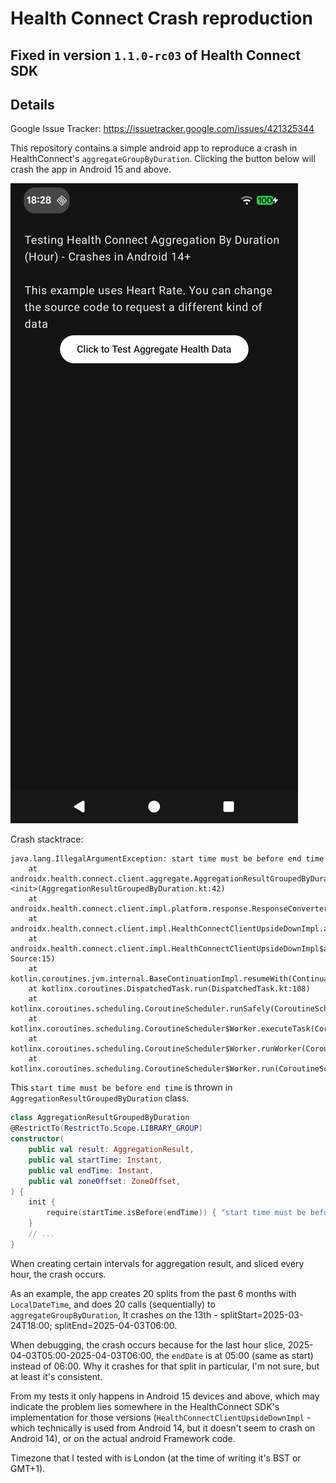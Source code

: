 # Health Connect Crash reproduction

## Fixed in version `1.1.0-rc03` of Health Connect SDK

## Details

Google Issue Tracker: https://issuetracker.google.com/issues/421325344

This repository contains a simple android app to reproduce a crash in HealthConnect's `aggregateGroupByDuration`. Clicking the button below will crash the app in Android 15 and above.

![img.png](img.png)

Crash stacktrace:

```
java.lang.IllegalArgumentException: start time must be before end time
    at androidx.health.connect.client.aggregate.AggregationResultGroupedByDuration.<init>(AggregationResultGroupedByDuration.kt:42)
    at androidx.health.connect.client.impl.platform.response.ResponseConvertersKt.toSdkResponse(ResponseConverters.kt:85)
    at androidx.health.connect.client.impl.HealthConnectClientUpsideDownImpl.aggregateGroupByDuration(HealthConnectClientUpsideDownImpl.kt:283)
    at androidx.health.connect.client.impl.HealthConnectClientUpsideDownImpl$aggregateGroupByDuration$1.invokeSuspend(Unknown Source:15)
    at kotlin.coroutines.jvm.internal.BaseContinuationImpl.resumeWith(ContinuationImpl.kt:33)
    at kotlinx.coroutines.DispatchedTask.run(DispatchedTask.kt:108)
    at kotlinx.coroutines.scheduling.CoroutineScheduler.runSafely(CoroutineScheduler.kt:584)
    at kotlinx.coroutines.scheduling.CoroutineScheduler$Worker.executeTask(CoroutineScheduler.kt:793)
    at kotlinx.coroutines.scheduling.CoroutineScheduler$Worker.runWorker(CoroutineScheduler.kt:697)
    at kotlinx.coroutines.scheduling.CoroutineScheduler$Worker.run(CoroutineScheduler.kt:684)
```

This `start time must be before end time` is thrown in `AggregationResultGroupedByDuration` class.

```kotlin
class AggregationResultGroupedByDuration
@RestrictTo(RestrictTo.Scope.LIBRARY_GROUP)
constructor(
    public val result: AggregationResult,
    public val startTime: Instant,
    public val endTime: Instant,
    public val zoneOffset: ZoneOffset,
) {
    init {
        require(startTime.isBefore(endTime)) { "start time must be before end time" }
    }
    // ...
}
```

When creating certain intervals for aggregation result, and sliced every hour, the crash occurs.

As an example, the app creates 20 splits from the past 6 months with `LocalDateTime`, and does 20 calls (sequentially) to `aggregateGroupByDuration`, It crashes on the 13th - splitStart=2025-03-24T18:00; splitEnd=2025-04-03T06:00.

When debugging, the crash occurs because for the last hour slice, 2025-04-03T05:00-2025-04-03T06:00, the `endDate` is at 05:00 (same as start) instead of 06:00.
Why it crashes for that split in particular, I'm not sure, but at least it's consistent.

From my tests it only happens in Android 15 devices and above, which may indicate the problem lies somewhere in the HealthConnect SDK's implementation for those versions (`HealthConnectClientUpsideDownImpl` - which technically is used from Android 14, but it doesn't seem to crash on Android 14), or on the actual android Framework code.

Timezone that I tested with is London (at the time of writing it's BST or GMT+1).
